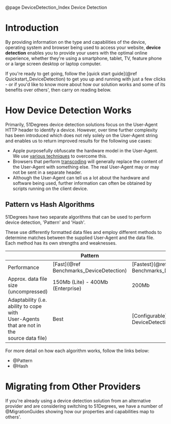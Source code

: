 @page DeviceDetection_Index Device Detection

# Introduction

By providing information on the type and capabilities of the device, operating system and browser being used to access your website, **device detection** enables you to provide your users with the optimal online experience, whether they're using a smartphone, tablet, TV, feature phone or a large screen desktop or laptop computer. 


If you're ready to get going, follow the [quick start guide](@ref Quickstart_DeviceDetection) to get you up and running with just a few clicks - or if you'd like to know more about how our solution works and some of its benefits over others', then carry on reading below.

# How Device Detection Works

Primarily, 51Degrees device detection solutions focus on the User-Agent HTTP header to identify a device. However, over time
further complexity has been introduced which does not rely solely on the User-Agent string and enables us to return improved results for the following use cases:

* Apple purposefully obfuscate the hardware model in the User-Agent. We use 
[various techniques](https://51degrees.com/blog/multi-stage-approach-to-apple-ios-device-detection) to overcome this. 
* Browsers that perform [transcoding](@https://en.wikipedia.org/wiki/Mobile_browser#Mobile_HTML_transcoders) will 
generally replace the content of the User-Agent with something else. The real User-Agent may or may not be sent 
in a separate header.
* Although the User-Agent can tell us a lot about the hardware and software being used, further information can often
be obtained by scripts running on the client device.

## Pattern vs Hash Algorithms

51Degrees have two separate algorithms that can be used to perform device detection, 'Pattern' and 'Hash'. 

These use differently formatted data files and employ different methods to determine matches between the supplied 
User-Agent and the data file. Each method has its own strengths and weaknesses.

|| Pattern | Hash |
|---|---|---|
|Performance|[Fast](@ref Benchmarks_DeviceDetection)|[Fastest](@ref Benchmarks_DeviceDetection)|
|Approx. data file size (uncompressed)| 150Mb (Lite) - 400Mb (Enterprise)| 200Mb |
|Adaptability (i.e. ability to cope with<br>User-Agents that are not in the<br>source data file)|Best|[Configurable](@ref DeviceDetection_Hash_PredictivePower)|

For more detail on how each algorithm works, follow the links below:

- @Pattern
- @Hash

# Migrating from Other Providers

If you're already using a device detection solution from an alternative provider and are considering switching to 51Degrees, we have a number of @MigrationGuides showing how our properties and capabilities map to others'.


